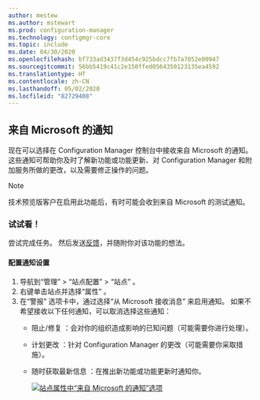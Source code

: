 ```yaml
---
author: mestew
ms.author: mstewart
ms.prod: configuration-manager
ms.technology: configmgr-core
ms.topic: include
ms.date: 04/30/2020
ms.openlocfilehash: bf733ad3437f3d454c925bdcc7fb7a7052e00947
ms.sourcegitcommit: 56bb5419c41c2e150ffed0564350123135ea4592
ms.translationtype: HT
ms.contentlocale: zh-CN
ms.lasthandoff: 05/02/2020
ms.locfileid: "82729408"
---
```

## <a name="notifications-from-microsoft"></a>来自 Microsoft 的通知
<!--3953121-->
现在可以选择在 Configuration Manager 控制台中接收来自 Microsoft 的通知。 这些通知可帮助你及时了解新功能或功能更新、对 Configuration Manager 和附加服务所做的更改，以及需要修正操作的问题。

> [!Note]
> 技术预览版客户在启用此功能后，有时可能会收到来自 Microsoft 的测试通知。

### <a name="try-it-out"></a>试试看！

尝试完成任务。 然后发送[反馈](../../technical-preview-2003.md#bkmk_feedback)，并随附你对该功能的想法。

#### <a name="configure-notification-settings"></a>配置通知设置

1. 导航到“管理”   > “站点配置”   > “站点”  。
1. 右键单击站点并选择“属性”  。
1. 在“警报”  选项卡中，通过选择“从 Microsoft 接收消息”  来启用通知。 如果不希望接收以下任何通知，可以取消选择这些通知：  
   - 阻止/修复  ：会对你的组织造成影响的已知问题（可能需要你进行处理）。
   - 计划更改  ：针对 Configuration Manager 的更改（可能需要你采取措施）。
   - 随时获取最新信息  ：在推出新功能或功能更新时通知你。

     [ ![站点属性中“来自 Microsoft 的通知”选项](../../media/3953121-microsoft-notifications.png)](../../media/3953121-microsoft-notifications.png#lightbox)
